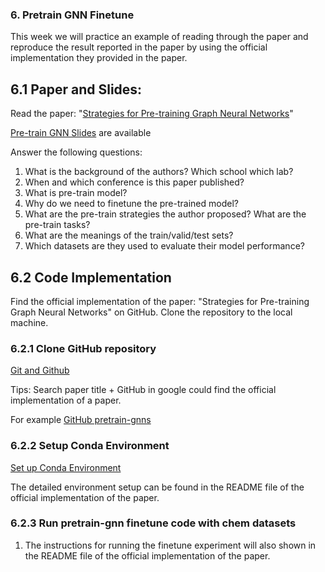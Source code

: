 ### 6. Pretrain GNN Finetune
This week we will practice an example of reading through the paper and reproduce the result reported in the paper by using the official implementation they provided in the paper. 

## 6.1 Paper and Slides:
Read the paper: "[Strategies for Pre-training Graph Neural Networks](https://arxiv.org/abs/1905.12265)" 

[Pre-train GNN Slides](https://docs.google.com/presentation/d/1v73ZH6Kp7lPMBR8DBEgSAd7Bsv3aoVvq57qgSleGjCg/edit?usp=sharing) are available

Answer the following questions:
1. What is the background of the authors? Which school which lab?
2. When and which conference is this paper published?
3. What is pre-train model?
4. Why do we need to finetune the pre-trained model?
5. What are the pre-train strategies the author proposed? What are the pre-train tasks?
6. What are the meanings of the train/valid/test sets?
7. Which datasets are they used to evaluate their model performance?
   
## 6.2 Code Implementation
Find the official implementation of the paper: "Strategies for Pre-training Graph Neural Networks" on GitHub. Clone the repository to the local machine.

### 6.2.1 Clone GitHub repository
[Git and Github](https://github.com/MM-YY-WW/Final-molecule-training-project/blob/main/1.Preliminary.md#14-git-and-github)

Tips: Search paper title + GitHub in google could find the official implementation of a paper. 

For example [GitHub pretrain-gnns](https://github.com/snap-stanford/pretrain-gnns)

### 6.2.2 Setup Conda Environment
[Set up Conda Environment](https://github.com/MM-YY-WW/Final-molecule-training-project/blob/main/1.Preliminary.md#11-set-up-conda-environment)

The detailed environment setup can be found in the README file of the official implementation of the paper. 

### 6.2.3 Run pretrain-gnn finetune code with chem datasets

1. The instructions for running the finetune experiment will also shown in the README file of the official implementation of the paper.

